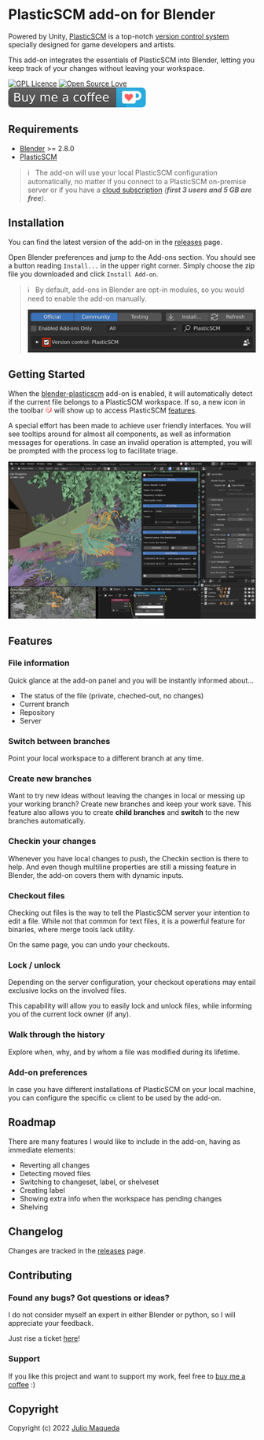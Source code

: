 # PlasticSCM add-on for Blender

Powered by Unity, [PlasticSCM](https://unity.com/products/plastic-scm) is a top-notch [version control system](https://unity.com/solutions/version-control-systems) specially designed for game developers and artists.

This add-on integrates the essentials of PlasticSCM into Blender, letting you keep track of your changes without leaving your workspace.

[![GPL Licence](https://badges.frapsoft.com/os/gpl/gpl.svg?v=103)](https://opensource.org/licenses/GPL-3.0/)
[![Open Source Love](https://badges.frapsoft.com/os/v2/open-source.svg?v=103)](https://github.com/juliomaqueda/blender-plasticscm/)
[![](documentation/buy_coffee_badge.svg)](https://ko-fi.com/juliomaqueda)


## Requirements

* [Blender](https://www.blender.org/download/) >= 2.8.0
* [PlasticSCM](https://www.plasticscm.com/download)

> ℹ️ &nbsp; The add-on will use your local PlasticSCM configuration automatically, no matter if you connect to a PlasticSCM on-premise server or if you have a [cloud subscription](https://unity.com/products/plastic-scm) _(**first 3 users and 5 GB are free**)_.


## Installation

You can find the latest version of the add-on in the [releases](https://github.com/juliomaqueda/blender-plasticscm/releases) page.

Open Blender preferences and jump to the Add-ons section. You should see a button reading `Install...` in the upper right corner. Simply choose the zip file you downloaded and click `Install Add-on`.

> ℹ️ &nbsp; By default, add-ons in Blender are opt-in modules, so you would need to enable the add-on manually.
>
> <img src="documentation/enabling_add-on.png" width="500px"/>


## Getting Started

When the [blender-plasticscm](https://github.com/juliomaqueda/blender-plasticscm) add-on is enabled, it will automatically detect if the current file belongs to a PlasticSCM workspace. If so, a new icon in the toolbar <img src="documentation/icon_plastic.png" width="14px" /> will show up to access PlasticSCM [features](#features).

A special effort has been made to achieve user friendly interfaces. You will see tooltips around for almost all components, as well as information messages for operations. In case an invalid operation is attempted, you will be prompted with the process log to facilitate triage.

![](documentation/screenshot.jpg)


## Features

### File information

Quick glance at the add-on panel and you will be instantly informed about...
- The status of the file (private, cheched-out, no changes)
- Current branch
- Repository
- Server

### Switch between branches

Point your local workspace to a different branch at any time.

### Create new branches

Want to try new ideas without leaving the changes in local or messing up your working branch? Create new branches and keep your work save. This feature also allows you to create **child branches** and **switch** to the new branches automatically.

### Checkin your changes

Whenever you have local changes to push, the Checkin section is there to help. And even though multiline properties are still a missing feature in Blender, the add-on covers them with dynamic inputs.

### Checkout files

Checking out files is the way to tell the PlasticSCM server your intention to edit a file. While not that common for text files, it is a powerful feature for binaries, where merge tools lack utility.

On the same page, you can undo your checkouts.

### Lock / unlock

Depending on the server configuration, your checkout operations may entail exclusive locks on the involved files.

This capability will allow you to easily lock and unlock files, while informing you of the current lock owner (if any).

### Walk through the history

Explore when, why, and by whom a file was modified during its lifetime.


### Add-on preferences

In case you have different installations of PlasticSCM on your local machine, you can configure the specific `cm` client to be used by the add-on.

## Roadmap

There are many features I would like to include in the add-on, having as immediate elements:
- Reverting all changes
- Detecting moved files
- Switching to changeset, label, or shelveset
- Creating label
- Showing extra info when the workspace has pending changes
- Shelving


## Changelog

Changes are tracked in the [releases](https://github.com/juliomaqueda/blender-plasticscm/releases) page.


## Contributing

### Found any bugs? Got questions or ideas?

I do not consider myself an expert in either Blender or python, so I will appreciate your feedback.

Just rise a ticket [here](https://github.com/juliomaqueda/blender-plasticscm/issues)!

### Support

If you like this project and want to support my work, feel free to [buy me a coffee](https://ko-fi.com/juliomaqueda) :)


## Copyright

Copyright (c) 2022 [Julio Maqueda](https://github.com/juliomaqueda)
